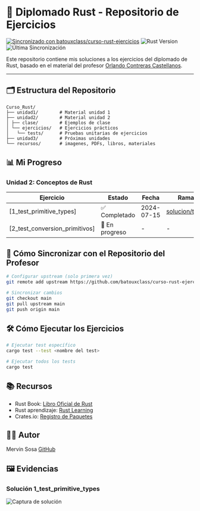 # 🦀 Diplomado Rust - Repositorio de Ejercicios

[![Sincronizado con batouxclass/curso-rust-ejercicios](https://img.shields.io/badge/Sincronizado-con%20batouxclass%2Fcurso--rust--ejercicios-brightgreen)](https://github.com/batouxclass/curso-rust-ejercicios)
![Rust Version](https://img.shields.io/badge/rust-1.72.0+-orange)
![Última Sincronización](https://img.shields.io/github/last-commit/mervinso/curso-rust-ejercicios/main)

Este repositorio contiene mis soluciones a los ejercicios del diplomado de Rust, basado en el material del profesor [Orlando Contreras Castellanos](https://github.com/batouxclass).

---

## 🗂️ Estructura del Repositorio
```
Curso_Rust/
├── unidad1/        # Material unidad 1
├── unidad2/        # Material unidad 2
│ ├── clase/        # Ejemplos de clase
│ └── ejercicios/   # Ejercicios prácticos
│   └── tests/      # Pruebas unitarias de ejercicios
├── unidad3/        # Próximas unidades
└── recursos/       # imagenes, PDFs, libros, materiales
```

## 📊 Mi Progreso

### Unidad 2: Conceptos de Rust
| Ejercicio | Estado | Fecha | Rama |
|-----------|--------|-------|------|
| [1_test_primitive_types] | ✅ Completado | 2024-07-15 | [solucion/tests](https://github.com/mervinso/curso-rust-ejercicios/tree/solucion/tests) |
| [2_test_conversion_primitivos] | 🚧 En progreso | - | - |

## 🔄 Cómo Sincronizar con el Repositorio del Profesor

```bash
# Configurar upstream (solo primera vez)
git remote add upstream https://github.com/batouxclass/curso-rust-ejercicios.git

# Sincronizar cambios
git checkout main
git pull upstream main
git push origin main
```

## 🛠️ Cómo Ejecutar los Ejercicios

```bash
# Ejecutar test específico
cargo test --test <nombre del test>

# Ejecutar todos los tests
cargo test
```

## 📚 Recursos

- Rust Book: [Libro Oficial de Rust](https://google.github.io/comprehensive-rust/es/index.html)
- Rust aprendizaje: [Rust Learning](https://learning-rust.github.io/docs/overview/)
- Crates.io: [Registro de Paquetes](https://crates.io/)

## 👨‍💻 Autor
Mervin Sosa [GitHub](https://github.com/mervinso)


## 🖼️ Evidencias

### Solución 1_test_primitive_types
![Captura de solución](link_a_imagen.png)

